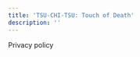 ```yaml
---
title: 'TSU-CHI-TSU: Touch of Death'
description: ''
---
```


<nuxt-link to="/tsu-chi-tsu/privacy">Privacy policy</nuxt-link>